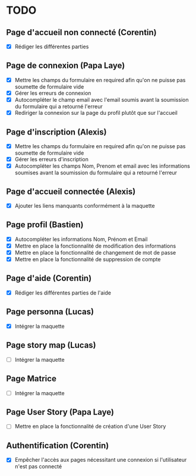 # TODO



## Page d'accueil non connecté (Corentin)

- [x] Rédiger les différentes parties

## Page de connexion (Papa Laye)

- [x] Mettre les champs du formulaire en required afin qu'on ne puisse pas soumette de formulaire vide
- [x] Gérer les erreurs de connexion
- [x] Autocompléter le champ email avec l'email soumis avant la soumission du formulaire qui a retourné l'erreur
- [x] Rediriger la connexion sur la page du profil plutôt que sur l'accueil

## Page d'inscription (Alexis)

- [x] Mettre les champs du formulaire en required afin qu'on ne puisse pas soumette de formulaire vide
- [x] Gérer les erreurs d'inscription
- [x] Autocompléter les champs Nom, Prenom et email avec les informations soumises avant la soumission du formulaire qui a retourné l'erreur

## Page d'accueil connectée (Alexis)

- [x] Ajouter les liens manquants conformément à la maquette

## Page profil (Bastien)

- [x] Autocompléter les informations Nom, Prénom et Email
- [x] Mettre en place la fonctionnalité de modification des informations
- [x] Mettre en place la fonctionnalité de changement de mot de passe
- [x] Mettre en place la fonctionnalité de suppression de compte

## Page d'aide (Corentin)

- [x] Rédiger les différentes parties de l'aide

## Page personna (Lucas)

- [x] Intégrer la maquette

## Page story map (Lucas)

- [ ] Intégrer la maquette

## Page Matrice

- [ ] Intégrer la maquette

## Page User Story (Papa Laye)

- [ ] Mettre en place la fonctionnalité de création d'une User Story

## Authentification (Corentin)

- [x] Empêcher l'accès aux pages nécessitant une connexion si l'utilisateur n'est pas connecté
